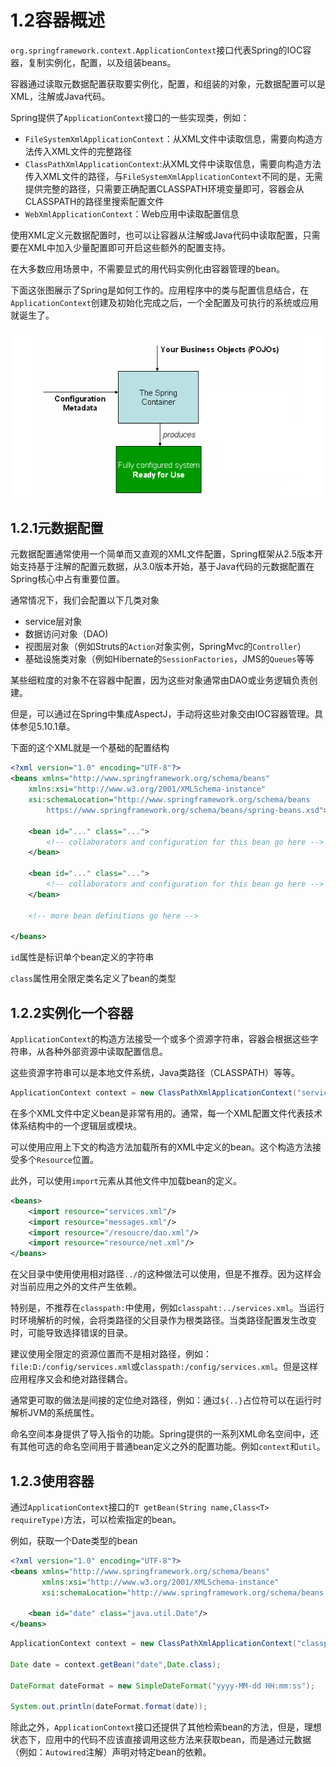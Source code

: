 # 1.2容器概述

`org.springframework.context.ApplicationContext`接口代表Spring的IOC容器，复制实例化，配置，以及组装beans。

容器通过读取元数据配置获取要实例化，配置，和组装的对象，元数据配置可以是XML，注解或Java代码。

Spring提供了`ApplicationContext`接口的一些实现类，例如：

- `FileSystemXmlApplicationContext`：从XML文件中读取信息，需要向构造方法传入XML文件的完整路径
- `ClassPathXmlApplicationContext`:从XML文件中读取信息，需要向构造方法传入XML文件的路径，与`FileSystemXmlApplicationContext`不同的是，无需提供完整的路径，只需要正确配置CLASSPATH环境变量即可，容器会从CLASSPATH的路径里搜索配置文件
- `WebXmlApplicationContext`：Web应用中读取配置信息

使用XML定义元数据配置时，也可以让容器从注解或Java代码中读取配置，只需要在XML中加入少量配置即可开启这些额外的配置支持。

在大多数应用场景中，不需要显式的用代码实例化由容器管理的bean。

下面这张图展示了Spring是如何工作的。应用程序中的类与配置信息结合，在`ApplicationContext`创建及初始化完成之后，一个全配置及可执行的系统或应用就诞生了。

![](../images/20190526124254.PNG)

## 1.2.1元数据配置

元数据配置通常使用一个简单而又直观的XML文件配置，Spring框架从2.5版本开始支持基于注解的配置元数据，从3.0版本开始，基于Java代码的元数据配置在Spring核心中占有重要位置。

通常情况下，我们会配置以下几类对象

- service层对象
- 数据访问对象（DAO)
- 视图层对象（例如Struts的`Action`对象实例，SpringMvc的`Controller`）
- 基础设施类对象（例如Hibernate的`SessionFactories`，JMS的`Queues`等等

某些细粒度的对象不在容器中配置，因为这些对象通常由DAO或业务逻辑负责创建。

但是，可以通过在Spring中集成AspectJ，手动将这些对象交由IOC容器管理。具体参见5.10.1章。

下面的这个XML就是一个基础的配置结构

```xml
<?xml version="1.0" encoding="UTF-8"?>
<beans xmlns="http://www.springframework.org/schema/beans"
    xmlns:xsi="http://www.w3.org/2001/XMLSchema-instance"
    xsi:schemaLocation="http://www.springframework.org/schema/beans
        https://www.springframework.org/schema/beans/spring-beans.xsd">

    <bean id="..." class="...">   
        <!-- collaborators and configuration for this bean go here -->
    </bean>

    <bean id="..." class="...">
        <!-- collaborators and configuration for this bean go here -->
    </bean>

    <!-- more bean definitions go here -->

</beans>
```

`id`属性是标识单个bean定义的字符串

`class`属性用全限定类名定义了bean的类型

## 1.2.2实例化一个容器

`ApplicationContext`的构造方法接受一个或多个资源字符串，容器会根据这些字符串，从各种外部资源中读取配置信息。

这些资源字符串可以是本地文件系统，Java类路径（CLASSPATH）等等。

```java
ApplicationContext context = new ClassPathXmlApplicationContext("services.xml","dao.xml");
```

在多个XML文件中定义bean是非常有用的。通常，每一个XML配置文件代表技术体系结构中的一个逻辑层或模块。

可以使用应用上下文的构造方法加载所有的XML中定义的bean。这个构造方法接受多个`Resource`位置。

此外，可以使用`import`元素从其他文件中加载bean的定义。

```xml
<beans>
	<import resource="services.xml"/>
    <import resource="messages.xml"/>
    <import resource="/resoucre/dao.xml"/>
    <import resource="resource/net.xml"/>
</beans>
```

在父目录中使用使用相对路径`../`的这种做法可以使用，但是不推荐。因为这样会对当前应用之外的文件产生依赖。

特别是，不推荐在`classpath:`中使用，例如`classpaht:../services.xml`。当运行时环境解析的时候，会将类路径的父目录作为根类路径。当类路径配置发生改变时，可能导致选择错误的目录。

建议使用全限定的资源位置而不是相对路径，例如：`file:D:/config/services.xml`或`classpath:/config/services.xml`。但是这样应用程序又会和绝对路径耦合。

通常更可取的做法是间接的定位绝对路径，例如：通过`${..}`占位符可以在运行时解析JVM的系统属性。

命名空间本身提供了导入指令的功能。Spring提供的一系列XML命名空间中，还有其他可选的命名空间用于普通bean定义之外的配置功能。例如`context`和`util`。

## 1.2.3使用容器

通过`ApplicationContext`接口的`T getBean(String name,Class<T> requireType)`方法，可以检索指定的bean。

例如，获取一个Date类型的bean

```xml
<?xml version="1.0" encoding="UTF-8"?>
<beans xmlns="http://www.springframework.org/schema/beans"
       xmlns:xsi="http://www.w3.org/2001/XMLSchema-instance"
       xsi:schemaLocation="http://www.springframework.org/schema/beans http://www.springframework.org/schema/beans/spring-beans.xsd">

    <bean id="date" class="java.util.Date"/>
</beans>
```

```java
ApplicationContext context = new ClassPathXmlApplicationContext("classpath:spring/main.xml");

Date date = context.getBean("date",Date.class);

DateFormat dateFormat = new SimpleDateFormat("yyyy-MM-dd HH:mm:ss");

System.out.println(dateFormat.format(date));
```

除此之外，`ApplicationContext`接口还提供了其他检索bean的方法，但是，理想状态下，应用中的代码不应该直接调用这些方法来获取bean，而是通过元数据（例如：`Autowired`注解）声明对特定bean的依赖。
